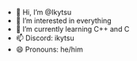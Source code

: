 - 👋 Hi, I’m @Ikytsu
- 👀 I’m interested in everything
- 🌱 I’m currently learning C++ and C
- 📫 Discord: ikytsu
- 😄 Pronouns: he/him
